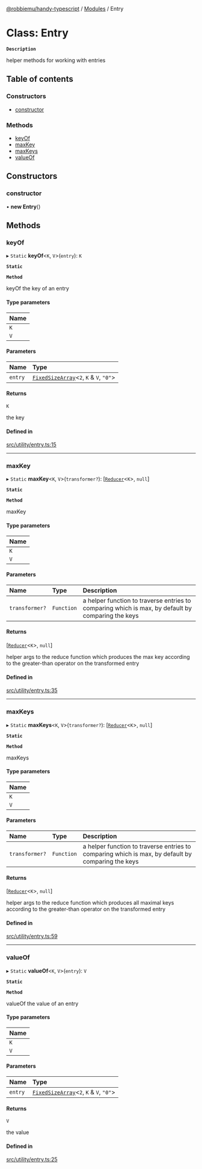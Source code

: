 [@robbiemu/handy-typescript](../README.md) / [Modules](../modules.md) / Entry

# Class: Entry

**`Description`**

helper methods for working with entries

## Table of contents

### Constructors

- [constructor](Entry.md#constructor)

### Methods

- [keyOf](Entry.md#keyof)
- [maxKey](Entry.md#maxkey)
- [maxKeys](Entry.md#maxkeys)
- [valueOf](Entry.md#valueof)

## Constructors

### constructor

• **new Entry**()

## Methods

### keyOf

▸ `Static` **keyOf**<`K`, `V`\>(`entry`): `K`

**`Static`**

**`Method`**

keyOf the key of an entry

#### Type parameters

| Name |
| :------ |
| `K` |
| `V` |

#### Parameters

| Name | Type |
| :------ | :------ |
| `entry` | [`FixedSizeArray`](../modules.md#fixedsizearray)<``2``, `K` & `V`, ``"0"``\> |

#### Returns

`K`

the key

#### Defined in

[src/utility/entry.ts:15](https://github.com/robbiemu/handy-typescript/blob/a550b82/src/utility/entry.ts#L15)

___

### maxKey

▸ `Static` **maxKey**<`K`, `V`\>(`transformer?`): [[`Reducer`](../modules.md#reducer)<`K`\>, ``null``]

**`Static`**

**`Method`**

maxKey

#### Type parameters

| Name |
| :------ |
| `K` |
| `V` |

#### Parameters

| Name | Type | Description |
| :------ | :------ | :------ |
| `transformer?` | `Function` | a helper function to traverse entries to comparing which is max, by default by comparing the keys |

#### Returns

[[`Reducer`](../modules.md#reducer)<`K`\>, ``null``]

helper args to the reduce function which produces the max key according to the greater-than operator on the transformed entry

#### Defined in

[src/utility/entry.ts:35](https://github.com/robbiemu/handy-typescript/blob/a550b82/src/utility/entry.ts#L35)

___

### maxKeys

▸ `Static` **maxKeys**<`K`, `V`\>(`transformer?`): [[`Reducer`](../modules.md#reducer)<`K`\>, ``null``]

**`Static`**

**`Method`**

maxKeys

#### Type parameters

| Name |
| :------ |
| `K` |
| `V` |

#### Parameters

| Name | Type | Description |
| :------ | :------ | :------ |
| `transformer?` | `Function` | a helper function to traverse entries to comparing which is max, by default by comparing the keys |

#### Returns

[[`Reducer`](../modules.md#reducer)<`K`\>, ``null``]

helper args to the reduce function which produces all maximal keys according to the greater-than operator on the transformed entry

#### Defined in

[src/utility/entry.ts:59](https://github.com/robbiemu/handy-typescript/blob/a550b82/src/utility/entry.ts#L59)

___

### valueOf

▸ `Static` **valueOf**<`K`, `V`\>(`entry`): `V`

**`Static`**

**`Method`**

valueOf the value of an entry

#### Type parameters

| Name |
| :------ |
| `K` |
| `V` |

#### Parameters

| Name | Type |
| :------ | :------ |
| `entry` | [`FixedSizeArray`](../modules.md#fixedsizearray)<``2``, `K` & `V`, ``"0"``\> |

#### Returns

`V`

the value

#### Defined in

[src/utility/entry.ts:25](https://github.com/robbiemu/handy-typescript/blob/a550b82/src/utility/entry.ts#L25)
